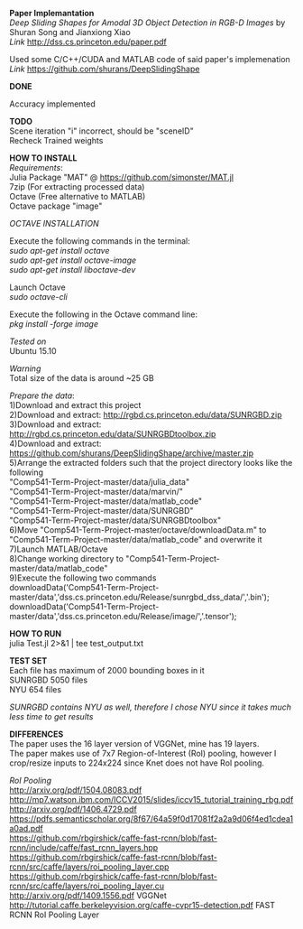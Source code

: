 **Paper Implemantation**  
*Deep Sliding Shapes for Amodal 3D Object Detection in RGB-D Images* by Shuran Song and Jianxiong Xiao  
*Link* http://dss.cs.princeton.edu/paper.pdf  

Used some C/C++/CUDA and MATLAB code of said paper's implemenation  
*Link* https://github.com/shurans/DeepSlidingShape  

**DONE**  

Accuracy implemented  

**TODO**  
Scene iteration "i" incorrect, should be "sceneID"  
Recheck Trained weights  

**HOW TO INSTALL**  
*Requirements*:  
Julia Package "MAT" @ https://github.com/simonster/MAT.jl  
7zip (For extracting processed data)  
Octave (Free alternative to MATLAB)   
Octave package "image"   


*OCTAVE INSTALLATION*  

Execute the following commands in the terminal:  
*sudo apt-get install octave*  
*sudo apt-get install octave-image*  
*sudo apt-get install liboctave-dev*  

Launch Octave  
*sudo octave-cli*  

Execute the following in the Octave command line:  
*pkg install -forge image*  


*Tested on*  
Ubuntu 15.10  

*Warning*  
Total size of the data is around ~25 GB  

*Prepare the data*:  
1)Download and extract this project  
2)Download and extract: http://rgbd.cs.princeton.edu/data/SUNRGBD.zip  
3)Download and extract: http://rgbd.cs.princeton.edu/data/SUNRGBDtoolbox.zip  
4)Download and extract: https://github.com/shurans/DeepSlidingShape/archive/master.zip  
5)Arrange the extracted folders such that the project directory looks like the following  
"Comp541-Term-Project-master/data/julia_data"  
"Comp541-Term-Project-master/data/marvin/"  
"Comp541-Term-Project-master/data/matlab_code"  
"Comp541-Term-Project-master/data/SUNRGBD"  
"Comp541-Term-Project-master/data/SUNRGBDtoolbox"  
6)Move "Comp541-Term-Project-master/octave/downloadData.m" to "Comp541-Term-Project-master/data/matlab_code" and overwrite it  
7)Launch MATLAB/Octave  
8)Change working directory to "Comp541-Term-Project-master/data/matlab_code"  
9)Execute the following two commands  
downloadData('Comp541-Term-Project-master/data','dss.cs.princeton.edu/Release/sunrgbd_dss_data/','.bin');  
downloadData('Comp541-Term-Project-master/data','dss.cs.princeton.edu/Release/image/','.tensor');  


**HOW TO RUN**  
julia Test.jl 2>&1 | tee test_output.txt  

**TEST SET**  
Each file has maximum of 2000 bounding boxes in it  
SUNRGBD 5050 files  
NYU	654  files  

*SUNRGBD contains NYU as well, therefore I chose NYU since it takes much less time to get results*  


**DIFFERENCES**  
The paper uses the 16 layer version of VGGNet, mine has 19 layers.  
The paper makes use of 7x7 Region-of-Interest (RoI) pooling, however I crop/resize inputs to 224x224 since Knet does not have RoI pooling.  

*RoI Pooling*  
http://arxiv.org/pdf/1504.08083.pdf  
http://mp7.watson.ibm.com/ICCV2015/slides/iccv15_tutorial_training_rbg.pdf  
http://arxiv.org/pdf/1406.4729.pdf  
https://pdfs.semanticscholar.org/8f67/64a59f0d17081f2a2a9d06f4ed1cdea1a0ad.pdf  
https://github.com/rbgirshick/caffe-fast-rcnn/blob/fast-rcnn/include/caffe/fast_rcnn_layers.hpp  
https://github.com/rbgirshick/caffe-fast-rcnn/blob/fast-rcnn/src/caffe/layers/roi_pooling_layer.cpp  
https://github.com/rbgirshick/caffe-fast-rcnn/blob/fast-rcnn/src/caffe/layers/roi_pooling_layer.cu  
http://arxiv.org/pdf/1409.1556.pdf VGGNet  
http://tutorial.caffe.berkeleyvision.org/caffe-cvpr15-detection.pdf FAST RCNN RoI Pooling Layer  
